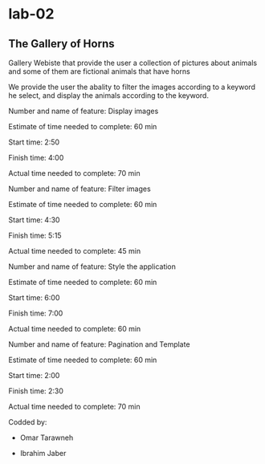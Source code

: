 # lab-02

## The Gallery of Horns

Gallery Webiste that provide the user a collection of pictures about animals and some of them are fictional animals that have horns

We provide the user the abality to filter the images according to a keyword he select, and display the animals according to the keyword.


Number and name of feature: Display images

Estimate of time needed to complete: 60 min

Start time: 2:50

Finish time: 4:00

Actual time needed to complete: 70 min



Number and name of feature: Filter images

Estimate of time needed to complete: 60 min

Start time: 4:30

Finish time: 5:15

Actual time needed to complete: 45 min



Number and name of feature: Style the application

Estimate of time needed to complete: 60 min

Start time: 6:00

Finish time: 7:00

Actual time needed to complete: 60 min


Number and name of feature: Pagination and Template

Estimate of time needed to complete: 60 min

Start time: 2:00

Finish time: 2:30

Actual time needed to complete: 70 min



Codded by:

* Omar Tarawneh

* Ibrahim Jaber